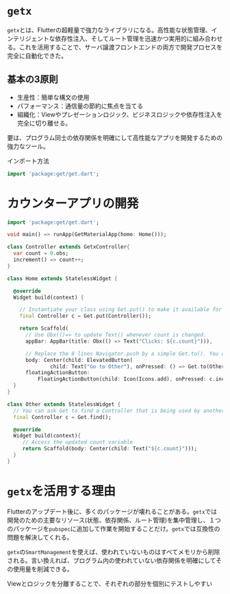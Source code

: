 # `getx`

`getx`とは、Flutterの超軽量で強力なライブラリになる。高性能な状態管理、インテリジェントな依存性注入、そしてルート管理を迅速かつ実用的に組み合わせる。これを活用することで、サーバ譲渡フロントエンドの両方で開発プロセスを完全に自動化できた。

## 基本の3原則

* 生産性：簡単な構文の使用
* パフォーマンス：通信量の節約に焦点を当てる
* 組織化：Viewやプレゼーションロジック、ビジネスロジックや依存性注入を完全に切り離せる。

要は、プログラム同士の依存関係を明確にして高性能なアプリを開発するための強力なツール。

インポート方法

```dart
import 'package:get/get.dart';
```

# カウンターアプリの開発

```dart
import 'package:get/get.dart';

void main() => runApp(GetMaterialApp(home: Home()));

class Controller extends GetxController{
  var count = 0.obs;
  increment() => count++;
}

class Home extends StatelessWidget {

  @override
  Widget build(context) {

    // Instantiate your class using Get.put() to make it available for all "child" routes there.
    final Controller c = Get.put(Controller());

    return Scaffold(
      // Use Obx(()=> to update Text() whenever count is changed.
      appBar: AppBar(title: Obx(() => Text("Clicks: ${c.count}"))),

      // Replace the 8 lines Navigator.push by a simple Get.to(). You don't need context
      body: Center(child: ElevatedButton(
              child: Text("Go to Other"), onPressed: () => Get.to(Other()))),
      floatingActionButton:
          FloatingActionButton(child: Icon(Icons.add), onPressed: c.increment));
  }
}

class Other extends StatelessWidget {
  // You can ask Get to find a Controller that is being used by another page and redirect you to it.
  final Controller c = Get.find();

  @override
  Widget build(context){
     // Access the updated count variable
     return Scaffold(body: Center(child: Text("${c.count}")));
  }
}
```

# `getx`を活用する理由

Flutterのアップデート後に、多くのパッケージが壊れることがある。`getx`では開発のための主要なリソース(状態、依存関係、ルート管理)を集中管理し、１つのパッケージを`pubspec`に追加して作業を開始することだけ。`getx`では互換性の問題を解決してくれる。

`getx`の`SmartManagement`を使えば、使われていないものはすべてメモリから削除される。言い換えれば、プログラム内の使われていない依存関係を明確にしてその使用量を削減できる。

Viewとロジックを分離することで、それぞれの部分を個別にテストしやすい